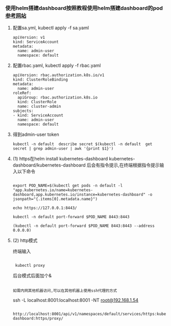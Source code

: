 ### 使用helm搭建dashboard按照教程使用helm搭建dashboard的pod[参考网站](https://artifacthub.io/packages/helm/k8s-dashboard/kubernetes-dashboard)

1. 配置sa.yml, kubectl apply -f sa.yaml

   ```
   apiVersion: v1
   kind: ServiceAccount
   metadata:
     name: admin-user
     namespace: default
   ```
2. 配置rbac.yaml, kubectl apply -f rbac.yaml

   ```
   apiVersion: rbac.authorization.k8s.io/v1
   kind: ClusterRoleBinding
   metadata:
     name: admin-user
   roleRef:
     apiGroup: rbac.authorization.k8s.io
     kind: ClusterRole
     name: cluster-admin
   subjects:
   - kind: ServiceAccount
     name: admin-user
     namespace: default
   ```
3. 得到admin-user token

   ```
   kubectl -n default  describe secret $(kubectl -n default  get secret | grep admin-user | awk '{print $1}')
   ```
4. (1) https在helm install kubernetes-dashboard kubernetes-dashboard/kubernetes-dashboard 后会有指令提示,在终端根据指令提示输入以下命令

   ```

   export POD_NAME=$(kubectl get pods -n default -l "app.kubernetes.io/name=kubernetes-dashboard,app.kubernetes.io/instance=kubernetes-dashboard" -o jsonpath="{.items[0].metadata.name}") 

   echo https://127.0.0.1:8443/

   kubectl -n default port-forward $POD_NAME 8443:8443

   (kubectl -n default port-forward $POD_NAME 8443:8443 --address 0.0.0.0)
   ```
5. (2) http模式

   终端输入

   ```

    kubectl proxy

   ```
   后台模式后面加个&

   ```

   如需内网其他机器访问,可以在其他机器上使用ssh代理的方式

   ```
   ssh -L localhost:8001:localhost:8001 -NT root@192.168.1.54

   ```

   http://localhost:8001/api/v1/namespaces/default/services/https:kubernetes-dashboard:https/proxy/

   ```
   ```

   ```
